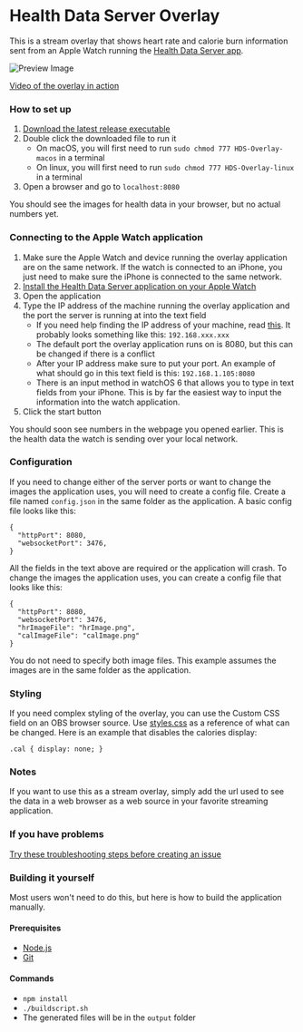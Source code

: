 # Health Data Server Overlay
This is a stream overlay that shows heart rate and calorie burn information sent from an Apple Watch running the [Health Data Server app](https://apps.apple.com/us/app/health-data-server/id1496042074).

![Preview Image](https://github.com/Rexios80/Health-Data-Server-Overlay/blob/4534a59d792d7f172a7e9958010fe4bc692c5ca7/PreviewImage.png)

[Video of the overlay in action](https://www.youtube.com/watch?v=CFGlA7JWUFo)

### How to set up
1. [Download the latest release executable](https://github.com/Rexios80/Health-Data-Server-Overlay/releases)
2. Double click the downloaded file to run it
    - On macOS, you will first need to run `sudo chmod 777 HDS-Overlay-macos` in a terminal
    - On linux, you will first need to run `sudo chmod 777 HDS-Overlay-linux` in a terminal
3. Open a browser and go to `localhost:8080`

You should see the images for health data in your browser, but no actual numbers yet.

### Connecting to the Apple Watch application
1. Make sure the Apple Watch and device running the overlay application are on the same network. If the watch is connected to an iPhone, you just need to make sure the iPhone is connected to the same network.
2. [Install the Health Data Server application on your Apple Watch](https://apps.apple.com/us/app/health-data-server/id1496042074)
3. Open the application
4. Type the IP address of the machine running the overlay application and the port the server is running at into the text field
   - If you need help finding the IP address of your machine, read [this](https://www.tp-link.com/us/support/faq/838/). It probably looks something like this: `192.168.xxx.xxx`
   - The default port the overlay application runs on is 8080, but this can be changed if there is a conflict
   - After your IP address make sure to put your port. An example of what should go in this text field is this: `192.168.1.105:8080`
   - There is an input method in watchOS 6 that allows you to type in text fields from your iPhone. This is by far the easiest way to input the information into the watch application.
5. Click the start button

You should soon see numbers in the webpage you opened earlier. This is the health data the watch is sending over your local network.

### Configuration
If you need to change either of the server ports or want to change the images the application uses, you will need to create a config file. Create a file named `config.json` in the same folder as the application. A basic config file looks like this:
```
{
  "httpPort": 8080,
  "websocketPort": 3476,
}
```
All the fields in the text above are required or the application will crash. To change the images the application uses, you can create a config file that looks like this:
```
{
  "httpPort": 8080,
  "websocketPort": 3476,
  "hrImageFile": "hrImage.png",
  "calImageFile": "calImage.png"
}
```
You do not need to specify both image files. This example assumes the images are in the same folder as the application.

### Styling
If you need complex styling of the overlay, you can use the Custom CSS field on an OBS browser source. Use [styles.css](public/styles.css) as a reference of what can be changed. Here is an example that disables the calories display:
```
.cal { display: none; }
```

### Notes
If you want to use this as a stream overlay, simply add the url used to see the data in a web browser as a web source in your favorite streaming application.

### If you have problems
[Try these troubleshooting steps before creating an issue](https://github.com/Rexios80/Health-Data-Server-Overlay/wiki/Troubleshooting)

### Building it yourself
Most users won't need to do this, but here is how to build the application manually.

#### Prerequisites
   - [Node.js](https://nodejs.org/)
   - [Git](https://git-scm.com/)

#### Commands
   - `npm install`
   - `./buildscript.sh`
   - The generated files will be in the `output` folder
